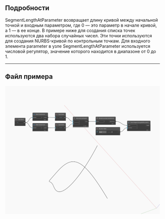 ## Подробности
SegmentLengthAtParameter возвращает длину кривой между начальной точкой и входным параметром, где 0 — это параметр в начале кривой, а 1 — в ее конце. В примере ниже для создания списка точек используются два набора случайных чисел. Эти точки используются для создания NURBS-кривой по контрольным точкам. Для входного элемента parameter в узле SegmentLengthAtParameter используется числовой регулятор, значение которого находится в диапазоне от 0 до 1.
___
## Файл примера

![SegmentLengthAtParameter](./Autodesk.DesignScript.Geometry.Curve.SegmentLengthAtParameter_img.jpg)

